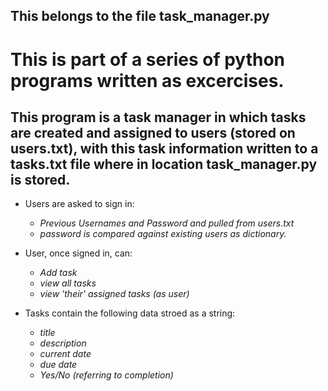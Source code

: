 ## This belongs to the file **task_manager.py**

# This is part of a series of python programs written as excercises.

## This program is a task manager in which tasks are created and assigned to users (stored on users.txt), with this task information written to a tasks.txt file where in location task_manager.py is stored.

* Users are asked to sign in:
  * *Previous Usernames and Password and pulled from users.txt*
  * *password is compared against existing users as dictionary.*

* User, once signed in, can:
  * *Add task*
  * *view all tasks*
  * *view 'their' assigned tasks (as user)*

* Tasks contain the following data stroed as a string:
  * *title*
  * *description*
  * *current date*
  * *due date*
  * *Yes/No (referring to completion)*